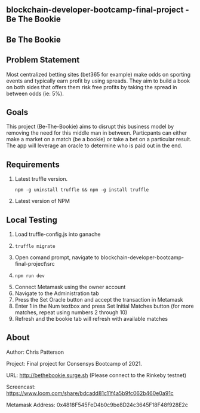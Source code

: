 ## blockchain-developer-bootcamp-final-project - Be The Bookie
## Be The Bookie

## Problem Statement
Most centralized betting sites (bet365 for example) make odds on sporting events and typically earn profit by using spreads. They aim to build a book on both sides that offers them risk free profits by taking the spread in between odds (ie: 5%).

## Goals
This project (Be-The-Bookie) aims to disrupt this business model by removing the need for this middle man in between. Particpants can either make a market on a match (be a bookie) or take a bet on a particular result. The app will leverage an oracle to determine who is paid out in the end. 

## Requirements
  1. Latest truffle version.
     ```console
     npm -g uninstall truffle && npm -g install truffle
     ```
  2. Latest version of NPM

## Local Testing

  1. Load truffle-config.js into ganache
  2. ```console
     truffle migrate
     ```
  3. Open comand prompt, navigate to blockchain-developer-bootcamp-final-project\src
  4. ```console
     npm run dev
     ```
  5. Connect Metamask using the owner account
  6. Navigate to the Administration tab
  7. Press the Set Oracle button and accept the transaction in Metamask
  8. Enter 1 in the Num textbox and press Set Initial Matches button (for more matches, repeat using numbers 2 through 10)
  9. Refresh and the bookie tab will refresh with available matches

## About
Author: Chris Patterson

Project: Final project for Consensys Bootcamp of 2021.

URL: http://bethebookie.surge.sh (Please connect to the Rinkeby testnet)

Screencast: https://www.loom.com/share/bdcadd81c11f4a5b9fc062b460e0a91c

Metamask Address: 0x4818F545FeD4b0c9be8D24c3645F18F48f928E2c
